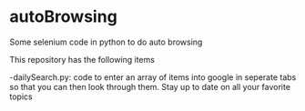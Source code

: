 # autoBrowsing
Some selenium code in python to do auto browsing

This repository has the following items

-dailySearch.py: code to enter an array of items into google in seperate tabs so that you can then look through them.  Stay up to date on all your favorite topics
